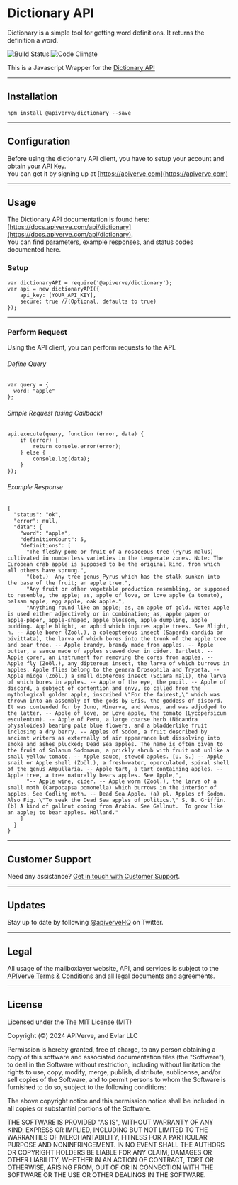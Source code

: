 Dictionary API
============

Dictionary is a simple tool for getting word definitions. It returns the definition a word.

![Build Status](https://img.shields.io/badge/build-passing-green)
![Code Climate](https://img.shields.io/badge/maintainability-B-purple)

This is a Javascript Wrapper for the [Dictionary API](https://apiverve.com/marketplace/api/dictionary)

---

## Installation
	npm install @apiverve/dictionary --save

---

## Configuration

Before using the dictionary API client, you have to setup your account and obtain your API Key.  
You can get it by signing up at [https://apiverve.com](https://apiverve.com)

---

## Usage

The Dictionary API documentation is found here: [https://docs.apiverve.com/api/dictionary](https://docs.apiverve.com/api/dictionary).  
You can find parameters, example responses, and status codes documented here.

### Setup

```
var dictionaryAPI = require('@apiverve/dictionary');
var api = new dictionaryAPI({
    api_key: [YOUR_API_KEY],
    secure: true //(Optional, defaults to true)
});
```

---


### Perform Request
Using the API client, you can perform requests to the API.

###### Define Query

```
var query = {
  word: "apple"
};
```

###### Simple Request (using Callback)

```
api.execute(query, function (error, data) {
    if (error) {
        return console.error(error);
    } else {
        console.log(data);
    }
});
```

###### Example Response

```
{
  "status": "ok",
  "error": null,
  "data": {
    "word": "apple",
    "definitionCount": 5,
    "definitions": [
      "The fleshy pome or fruit of a rosaceous tree (Pyrus malus) cultivated in numberless varieties in the temperate zones. Note: The European crab apple is supposed to be the original kind, from which all others have sprung.",
      "(bot.)  Any tree genus Pyrus which has the stalk sunken into the base of the fruit; an apple tree.",
      "Any fruit or other vegetable production resembling, or supposed to resemble, the apple; as, apple of love, or love apple (a tomato), balsam apple, egg apple, oak apple.",
      "Anything round like an apple; as, an apple of gold. Note: Apple is used either adjectively or in combination; as, apple paper or apple-paper, apple-shaped, apple blossom, apple dumpling, apple pudding. Apple blight, an aphid which injures apple trees. See Blight, n. -- Apple borer (Zoöl.), a coleopterous insect (Saperda candida or bivittata), the larva of which bores into the trunk of the apple tree and pear tree. -- Apple brandy, brandy made from apples. -- Apple butter, a sauce made of apples stewed down in cider. Bartlett. -- Apple corer, an instrument for removing the cores from apples. -- Apple fly (Zoöl.), any dipterous insect, the larva of which burrows in apples. Apple flies belong to the genera Drosophila and Trypeta. -- Apple midge (Zoöl.) a small dipterous insect (Sciara mali), the larva of which bores in apples. -- Apple of the eye, the pupil. -- Apple of discord, a subject of contention and envy, so called from the mythological golden apple, inscribed \"For the fairest,\" which was thrown into an assembly of the gods by Eris, the goddess of discord. It was contended for by Juno, Minerva, and Venus, and was adjudged to the latter. -- Apple of love, or Love apple, the tomato (Lycopersicum esculentum). -- Apple of Peru, a large coarse herb (Nicandra physaloides) bearing pale blue flowers, and a bladderlike fruit inclosing a dry berry. -- Apples of Sodom, a fruit described by ancient writers as externally of air appearance but dissolving into smoke and ashes plucked; Dead Sea apples. The name is often given to the fruit of Solanum Sodomæum, a prickly shrub with fruit not unlike a small yellow tomato. -- Apple sauce, stewed apples. [U. S.] -- Apple snail or Apple shell (Zoöl.), a fresh-water, operculated, spiral shell of the genus Ampullaria. -- Apple tart, a tart containing apples. -- Apple tree, a tree naturally bears apples. See Apple,",
      "-- Apple wine, cider. -- Apple worm (Zoöl.), the larva of a small moth (Carpocapsa pomonella) which burrows in the interior of apples. See Codling moth. -- Dead Sea Apple. (a) pl. Apples of Sodom. Also Fig. \"To seek the Dead Sea apples of politics.\" S. B. Griffin. (b) A kind of gallnut coming from Arabia. See Gallnut.  To grow like an apple; to bear apples. Holland."
    ]
  }
}
```

---

## Customer Support

Need any assistance? [Get in touch with Customer Support](https://apiverve.com/contact).

---

## Updates
Stay up to date by following [@apiverveHQ](https://twitter.com/apiverveHQ) on Twitter.

---

## Legal

All usage of the mailboxlayer website, API, and services is subject to the [APIVerve Terms & Conditions](https://apiverve.com/terms) and all legal documents and agreements.

---

## License
Licensed under the The MIT License (MIT)

Copyright (&copy;) 2024 APIVerve, and Evlar LLC

Permission is hereby granted, free of charge, to any person obtaining a copy of this software and associated documentation files (the "Software"), to deal in the Software without restriction, including without limitation the rights to use, copy, modify, merge, publish, distribute, sublicense, and/or sell copies of the Software, and to permit persons to whom the Software is furnished to do so, subject to the following conditions:

The above copyright notice and this permission notice shall be included in all copies or substantial portions of the Software.

THE SOFTWARE IS PROVIDED "AS IS", WITHOUT WARRANTY OF ANY KIND, EXPRESS OR IMPLIED, INCLUDING BUT NOT LIMITED TO THE WARRANTIES OF MERCHANTABILITY, FITNESS FOR A PARTICULAR PURPOSE AND NONINFRINGEMENT. IN NO EVENT SHALL THE AUTHORS OR COPYRIGHT HOLDERS BE LIABLE FOR ANY CLAIM, DAMAGES OR OTHER LIABILITY, WHETHER IN AN ACTION OF CONTRACT, TORT OR OTHERWISE, ARISING FROM, OUT OF OR IN CONNECTION WITH THE SOFTWARE OR THE USE OR OTHER DEALINGS IN THE SOFTWARE.